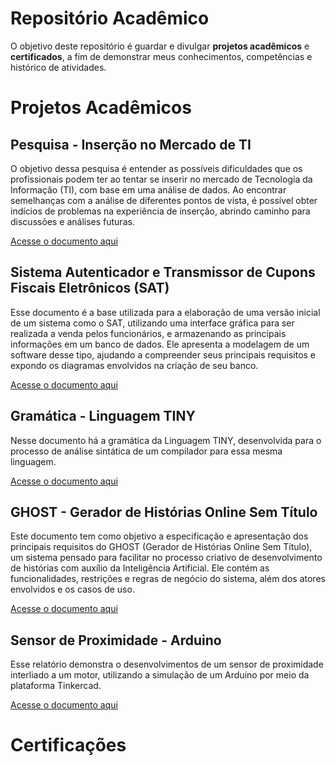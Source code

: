 # Repositório Acadêmico

O objetivo deste repositório é guardar e divulgar **projetos acadêmicos** e **certificados**, a fim de demonstrar meus conhecimentos, competências e histórico de atividades.

# Projetos Acadêmicos

## Pesquisa - Inserção no Mercado de TI

O objetivo dessa pesquisa é entender as possíveis dificuldades que os profissionais podem ter ao tentar se inserir no mercado de Tecnologia da Informação (TI), com base em uma análise de dados. Ao encontrar semelhanças com a análise de diferentes pontos de vista, é possível obter indícios de problemas na experiência de inserção, abrindo caminho para discussões e análises futuras.

[Acesse o documento aqui](projetos/Análise_de_Dados.pdf)

## Sistema Autenticador e Transmissor de Cupons Fiscais Eletrônicos (SAT)

Esse documento é a base utilizada para a elaboração de uma versão inicial de um sistema como o SAT, utilizando uma interface gráfica para ser realizada a venda pelos funcionários, e armazenando as principais informações em um banco de dados. Ele apresenta a modelagem de um software desse tipo, ajudando a compreender seus principais requisitos e expondo os diagramas envolvidos na criação de seu banco.

[Acesse o documento aqui](projetos/SAT.pdf)

## Gramática - Linguagem TINY

Nesse documento há a gramática da Linguagem TINY, desenvolvida para o processo de análise sintática de um compilador para essa mesma linguagem.

[Acesse o documento aqui](projetos/Gramatica_TINY.pdf)

## GHOST - Gerador de Histórias Online Sem Título

Este documento tem como objetivo a especificação e apresentação dos principais requisitos do GHOST (Gerador de Histórias Online Sem Título), um sistema pensado para facilitar no processo criativo de desenvolvimento de histórias com auxílio da Inteligência Artificial. Ele contém as funcionalidades, restrições e regras de negócio do sistema, além dos atores envolvidos e os casos de uso.

[Acesse o documento aqui](projetos/GHOST.pdf)

## Sensor de Proximidade - Arduino

Esse relatório demonstra o desenvolvimentos de um sensor de proximidade interliado a um motor, utilizando a simulação de um Arduino por meio da plataforma Tinkercad.

[Acesse o documento aqui](projetos/Sensor_proximidade.pdf)

# Certificações